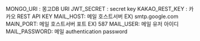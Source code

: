 MONGO_URI : 몽고DB URI
JWT_SECRET : secret key
KAKAO_REST_KEY : 카카오 REST API KEY 
MAIL_HOST: 메일 호스트서버 EX) smtp.google.com
MAIN_PORT: 메일 호스트서버 포트 EX) 587
MAIL_USER: 메일 유저 아이디
MAIL_PASSWORD: 메일 authentication password